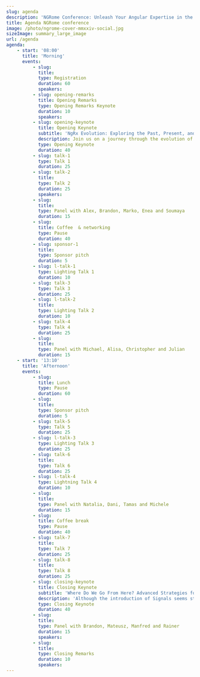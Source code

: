 ```yaml
---
slug: agenda
description: 'NGRome Conference: Unleash Your Angular Expertise in the Eternal City! Connect with industry experts and network with fellow enthusiasts. June 27, 2024 / Rome, Italy'
title: Agenda NGRome conference 
image: /photo/ngrome-cover-mmxxiv-social.jpg
sizeImage: summary_large_image
url: /agenda
agenda:
    - start: '08:00'
      title: 'Morning'
      events:
          - slug: 
            title: 
            type: Registration
            duration: 60
            speakers: 
          - slug: opening-remarks
            title: Opening Remarks
            type: Opening Remarks Keynote
            duration: 10
            speakers: 
          - slug: opening-keynote
            title: Opening Keynote
            subtitle: 'NgRx Evolution: Exploring the Past, Present, and Future of State Management in Angular'
            description: Join us on a journey through the evolution of NgRx state management solutions within the Angular ecosystem. From the initial idea to its current state and future prospects, we'll explore the transformative changes that have shaped NgRx's past, present, and future. Discover the historical context, current best practices, and upcoming innovations that define the landscape of state management in Angular applications.
            type: Opening Keynote
            duration: 40
          - slug: talk-1
            type: Talk 1
            duration: 25
          - slug: talk-2
            title:
            type: Talk 2
            duration: 25
            speakers: 
          - slug: 
            title: 
            type: Panel with Alex, Brandon, Marko, Enea and Soumaya
            duration: 15
          - slug: 
            title: Coffee  & networking
            type: Pause
            duration: 40
          - slug: sponsor-1
            title: 
            type: Sponsor pitch
            duration: 5
          - slug: l-talk-1
            type: Lighting Talk 1
            duration: 10
          - slug: talk-3
            type: Talk 3
            duration: 25
          - slug: l-talk-2
            title: 
            type: Lighting Talk 2
            duration: 10 
          - slug: talk-4
            type: Talk 4
            duration: 25
          - slug: 
            title: 
            type: Panel with Michael, Alisa, Christopher and Julian
            duration: 15
    - start: '13:10'
      title: 'Afternoon'
      events:
          - slug: 
            title: Lunch
            type: Pause
            duration: 60
          - slug: 
            title: 
            type: Sponsor pitch
            duration: 5
          - slug: talk-5
            type: Talk 5
            duration: 25
          - slug: l-talk-3
            type: Lighting Talk 3
            duration: 25
          - slug: talk-6
            title: 
            type: Talk 6
            duration: 25
          - slug: l-talk-4
            type: Lightning Talk 4
            duration: 10
          - slug: 
            title: 
            type: Panel with Natalia, Dani, Tamas and Michele
            duration: 15
          - slug: 
            title: Coffee break
            type: Pause
            duration: 40
          - slug: talk-7
            title: 
            type: Talk 7
            duration: 25
          - slug: talk-8
            title: 
            type: Talk 8
            duration: 25
          - slug: closing-keynote
            title: Closing Keynote
            subtitle: 'Where Do We Go From Here? Advanced Strategies for Signals'
            description: 'Although the introduction of Signals seems straightforward at first glance, the practical application has already highlighted a multitude of challenges. In this closing keynote, we will delve deeper into the discussion and explore essential patterns that simplify the integration of Signals into your codebase.We will demonstrate how they optimally fit into your architecture, provide guidelines on when to employ or avoid them and explain why stores are the missing link.The aim is to clarify where we stand now and what steps should follow next to fully leverage the potential of Signals in your Angular architecture'
            type: Closing Keynote
            duration: 40
          - slug: 
            title: 
            type: Panel with Brandon, Mateusz, Manfred and Rainer
            duration: 15
            speakers: 
          - slug: 
            title: 
            type: Closing Remarks
            duration: 10
            speakers: 
---
```

